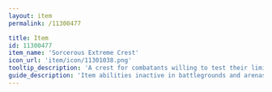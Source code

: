 ```yaml
---
layout: item
permalink: /11300477

title: Item
id: 11300477
item_name: 'Sorcerous Extreme Crest'
icon_url: 'item/icon/11301038.png'
tooltip_description: 'A crest for combatants willing to test their limits in the middle of the scorching desert.'
guide_description: 'Item abilities inactive in battlegrounds and arenas.'
---
```

